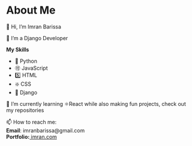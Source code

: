 <h1>About Me</h1>
<p>👋 Hi, I’m Imran Barissa</p>
<p> 👀 I’m a Django Developer</p>
<section>
<b>My Skills</b>
<ul>
<li>🐍 Python</li>
<li>🉑 JavaScript</li>
<li>5️⃣ HTML</li>
<li>❇️ CSS</li>
<li>🔰 Django</li>
</ul>
</section>
<p> 🌱 I’m currently learning ⚛️React while also making fun projects, check out my repositories</p>
<p>📫 How to reach me:<br>
<b>Email</b>: imranbarissa@gmail.com<br><b>Portfolio:</b><a href="https://barryimranapp.herokuapp.com"> imran.com</a></p>

